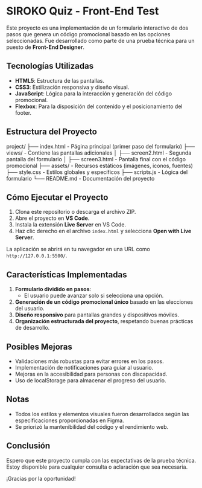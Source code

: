 # SIROKO Quiz - Front-End Test

Este proyecto es una implementación de un formulario interactivo de dos pasos que genera un código promocional basado en las opciones seleccionadas. Fue desarrollado como parte de una prueba técnica para un puesto de **Front-End Designer**.

## **Tecnologías Utilizadas**
- **HTML5**: Estructura de las pantallas.
- **CSS3**: Estilización responsiva y diseño visual.
- **JavaScript**: Lógica para la interacción y generación del código promocional.
- **Flexbox**: Para la disposición del contenido y el posicionamiento del footer.

## **Estructura del Proyecto**
project/
├── index.html             - Página principal (primer paso del formulario)
├── views/                 - Contiene las pantallas adicionales
│   ├── screen2.html       - Segunda pantalla del formulario
│   ├── screen3.html       - Pantalla final con el código promocional
├── assets/                - Recursos estáticos (imágenes, iconos, fuentes)
├── style.css              - Estilos globales y específicos
├── scripts.js             - Lógica del formulario
└── README.md              - Documentación del proyecto


## **Cómo Ejecutar el Proyecto**
1. Clona este repositorio o descarga el archivo ZIP.
2. Abre el proyecto en **VS Code**.
3. Instala la extensión **Live Server** en VS Code.
4. Haz clic derecho en el archivo `index.html` y selecciona **Open with Live Server**.

La aplicación se abrirá en tu navegador en una URL como `http://127.0.0.1:5500/`.

## **Características Implementadas**
1. **Formulario dividido en pasos**:
   - El usuario puede avanzar solo si selecciona una opción.
2. **Generación de un código promocional único** basado en las elecciones del usuario.
3. **Diseño responsivo** para pantallas grandes y dispositivos móviles.
4. **Organización estructurada del proyecto**, respetando buenas prácticas de desarrollo.

## **Posibles Mejoras**
- Validaciones más robustas para evitar errores en los pasos.
- Implementación de notificaciones para guiar al usuario.
- Mejoras en la accesibilidad para personas con discapacidad.
- Uso de localStorage para almacenar el progreso del usuario.

## **Notas**
- Todos los estilos y elementos visuales fueron desarrollados según las especificaciones proporcionadas en Figma.
- Se priorizó la mantenibilidad del código y el rendimiento web.

## **Conclusión**
Espero que este proyecto cumpla con las expectativas de la prueba técnica. Estoy disponible para cualquier consulta o aclaración que sea necesaria.

¡Gracias por la oportunidad!
